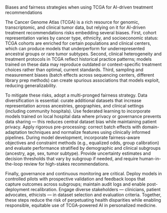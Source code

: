 Biases and fairness strategies when using TCGA for AI-driven treatment recommendations

The Cancer Genome Atlas (TCGA) is a rich resource for genomic, transcriptomic, and clinical tumor data, but relying on it for AI-driven treatment recommendations risks embedding several biases. First, cohort representation varies by cancer type, ethnicity, and socioeconomic status: TCGA cohorts are enriched for certain populations and clinical centers, which can produce models that underperform for underrepresented ancestral groups or rare tumor subtypes. Second, clinical heterogeneity and treatment protocols in TCGA reflect historical practice patterns; models trained on these data may reproduce outdated or context-specific treatment choices rather than optimal, current standards. Third, sampling and measurement biases (batch effects across sequencing centers, different library prep methods) can create spurious associations that models exploit, reducing generalizability.

To mitigate these risks, adopt a multi-pronged fairness strategy. Data diversification is essential: curate additional datasets that increase representation across ancestries, geographies, and clinical settings (including community hospitals). Use federated learning to incorporate models trained on local hospital data where privacy or governance prevents data sharing — this reduces central dataset bias while maintaining patient privacy. Apply rigorous pre-processing: correct batch effects with domain-adaptation techniques and normalize features using clinically informed pipelines. During model development, incorporate fairness-aware objectives and constraint methods (e.g., equalized odds, group calibration) and evaluate performance stratified by demographic and clinical subgroups (ancestry, age, sex, tumor subtype). Provide uncertainty estimates and decision thresholds that vary by subgroup if needed, and require human-in-the-loop review for high-stakes recommendations.

Finally, governance and continuous monitoring are critical. Deploy models in controlled pilots with prospective validation and feedback loops that capture outcomes across subgroups; maintain audit logs and enable post-deployment recalibration. Engage diverse stakeholders — clinicians, patient advocates, ethicists — in dataset selection and evaluation criteria. Together, these steps reduce the risk of perpetuating health disparities while enabling responsible, equitable use of TCGA-powered AI in personalized medicine.
